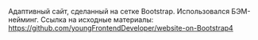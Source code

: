 Адаптивный сайт, сделанный на сетке Bootstrap.
Использовался БЭМ-нейминг.
Ссылка на исходные материалы: https://github.com/youngFrontendDeveloper/website-on-Bootstrap4
